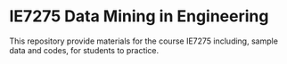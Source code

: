 # IE7275 Data Mining in Engineering

This repository provide materials for the course IE7275 including, sample data and codes, for students to practice. 
